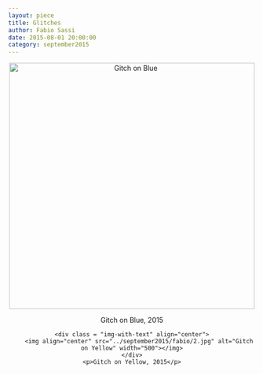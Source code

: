 ```yaml
---
layout: piece
title: Glitches
author: Fabio Sassi
date: 2015-08-01 20:00:00
category: september2015
---
```

<div align="center">
    <div class = "img-with-text" align="center">
        <img align="center" src="../september2015/fabio/1.jpg" alt="Gitch on Blue" width="500"></img>
    </div>
    <p>Gitch on Blue, 2015</p>

    <div class = "img-with-text" align="center">
        <img align="center" src="../september2015/fabio/2.jpg" alt="Gitch on Yellow" width="500"></img>
    </div>
    <p>Gitch on Yellow, 2015</p>
</div>